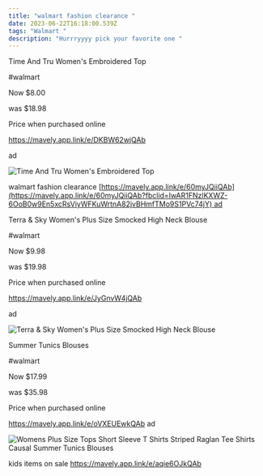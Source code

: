 ```yaml
---
title: "walmart fashion clearance "
date: 2023-06-22T16:18:00.539Z
tags: "Walmart "
description: "Hurrryyyy pick your favorite one "
---
```



Time And Tru Women's Embroidered Top

\#walmart

Now $8.00

was $18.98

Price when purchased online

https://mavely.app.link/e/DKBW62wjQAb

ad

![Time And Tru Women's Embroidered Top](https://i5.walmartimages.com/asr/30f2a785-af58-449a-87ca-1075d4db3596.161be9c7fe7a1d5c71253e56d92ecbfe.jpeg?odnHeight=2000&odnWidth=2000&odnBg=FFFFFF)

<!--StartFragment-->

walmart fashion clearance  [https://mavely.app.link/e/60myJQiiQAb](https://mavely.app.link/e/60myJQiiQAb?fbclid=IwAR1FNzlKXWZ-6OoB0w9En5xcRsViyWFKuWrtnA82jvBHmfTMo9S1PVc74jY) ad



Terra & Sky Women's Plus Size Smocked High Neck Blouse

\#walmart

Now $9.98

was $19.98

Price when purchased online

https://mavely.app.link/e/JyGnvW4jQAb

ad

![Terra & Sky Women's Plus Size Smocked High Neck Blouse](https://i5.walmartimages.com/asr/0e6ebbcc-4fea-4327-a153-463e4ccdf474.193c95970233fc4cb44e9b3c70ddf81d.jpeg?odnHeight=612&odnWidth=612&odnBg=FFFFFF)

Summer Tunics Blouses

\#walmart

Now $17.99

was $35.98

Price when purchased online

https://mavely.app.link/e/oVXEUEwkQAb ad

![Womens Plus Size Tops Short Sleeve T Shirts Striped Raglan Tee Shirts Causal Summer Tunics Blouses](https://i5.walmartimages.com/asr/413bcf6c-b1e7-49f2-a9f4-9b15555fbebb.aff81102840a466e960e36deaa1de05e.jpeg?odnHeight=2000&odnWidth=2000&odnBg=FFFFFF)

<!--StartFragment-->

kids items on sale https://mavely.app.link/e/aqie6OJkQAb



<!--EndFragment-->